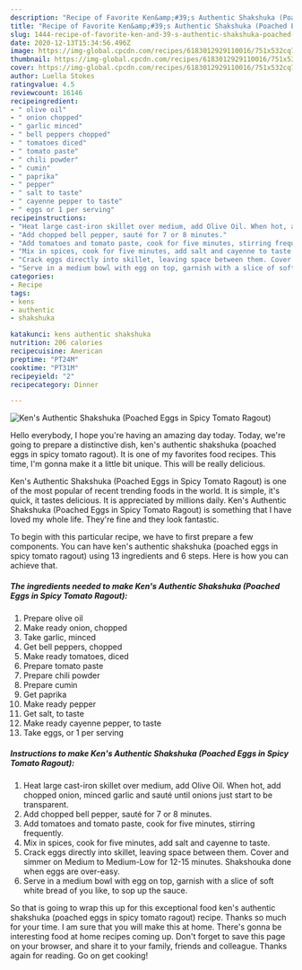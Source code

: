 ```yaml
---
description: "Recipe of Favorite Ken&amp;#39;s Authentic Shakshuka (Poached Eggs in Spicy Tomato Ragout)"
title: "Recipe of Favorite Ken&amp;#39;s Authentic Shakshuka (Poached Eggs in Spicy Tomato Ragout)"
slug: 1444-recipe-of-favorite-ken-and-39-s-authentic-shakshuka-poached-eggs-in-spicy-tomato-ragout
date: 2020-12-13T15:34:56.496Z
image: https://img-global.cpcdn.com/recipes/6183012929110016/751x532cq70/kens-authentic-shakshuka-poached-eggs-in-spicy-tomato-ragout-recipe-main-photo.jpg
thumbnail: https://img-global.cpcdn.com/recipes/6183012929110016/751x532cq70/kens-authentic-shakshuka-poached-eggs-in-spicy-tomato-ragout-recipe-main-photo.jpg
cover: https://img-global.cpcdn.com/recipes/6183012929110016/751x532cq70/kens-authentic-shakshuka-poached-eggs-in-spicy-tomato-ragout-recipe-main-photo.jpg
author: Luella Stokes
ratingvalue: 4.5
reviewcount: 16146
recipeingredient:
- " olive oil"
- " onion chopped"
- " garlic minced"
- " bell peppers chopped"
- " tomatoes diced"
- " tomato paste"
- " chili powder"
- " cumin"
- " paprika"
- " pepper"
- " salt to taste"
- " cayenne pepper to taste"
- " eggs or 1 per serving"
recipeinstructions:
- "Heat large cast-iron skillet over medium, add Olive Oil. When hot, add chopped onion, minced garlic and sauté until onions just start to be transparent."
- "Add chopped bell pepper, sauté for 7 or 8 minutes."
- "Add tomatoes and tomato paste, cook for five minutes, stirring frequently."
- "Mix in spices, cook for five minutes, add salt and cayenne to taste."
- "Crack eggs directly into skillet, leaving space between them. Cover and simmer on Medium to Medium-Low for 12-15 minutes. Shakshouka done when eggs are over-easy."
- "Serve in a medium bowl with egg on top, garnish with a slice of soft white bread of you like, to sop up the sauce."
categories:
- Recipe
tags:
- kens
- authentic
- shakshuka

katakunci: kens authentic shakshuka 
nutrition: 206 calories
recipecuisine: American
preptime: "PT24M"
cooktime: "PT31M"
recipeyield: "2"
recipecategory: Dinner

---
```



![Ken&#39;s Authentic Shakshuka (Poached Eggs in Spicy Tomato Ragout)](https://img-global.cpcdn.com/recipes/6183012929110016/751x532cq70/kens-authentic-shakshuka-poached-eggs-in-spicy-tomato-ragout-recipe-main-photo.jpg)

Hello everybody, I hope you're having an amazing day today. Today, we're going to prepare a distinctive dish, ken&#39;s authentic shakshuka (poached eggs in spicy tomato ragout). It is one of my favorites food recipes. This time, I'm gonna make it a little bit unique. This will be really delicious.



Ken&#39;s Authentic Shakshuka (Poached Eggs in Spicy Tomato Ragout) is one of the most popular of recent trending foods in the world. It is simple, it's quick, it tastes delicious. It is appreciated by millions daily. Ken&#39;s Authentic Shakshuka (Poached Eggs in Spicy Tomato Ragout) is something that I have loved my whole life. They're fine and they look fantastic.


To begin with this particular recipe, we have to first prepare a few components. You can have ken&#39;s authentic shakshuka (poached eggs in spicy tomato ragout) using 13 ingredients and 6 steps. Here is how you can achieve that.

<!--inarticleads1-->

##### The ingredients needed to make Ken&#39;s Authentic Shakshuka (Poached Eggs in Spicy Tomato Ragout):

1. Prepare  olive oil
1. Make ready  onion, chopped
1. Take  garlic, minced
1. Get  bell peppers, chopped
1. Make ready  tomatoes, diced
1. Prepare  tomato paste
1. Prepare  chili powder
1. Prepare  cumin
1. Get  paprika
1. Make ready  pepper
1. Get  salt, to taste
1. Make ready  cayenne pepper, to taste
1. Take  eggs, or 1 per serving




<!--inarticleads2-->

##### Instructions to make Ken&#39;s Authentic Shakshuka (Poached Eggs in Spicy Tomato Ragout):

1. Heat large cast-iron skillet over medium, add Olive Oil. When hot, add chopped onion, minced garlic and sauté until onions just start to be transparent.
1. Add chopped bell pepper, sauté for 7 or 8 minutes.
1. Add tomatoes and tomato paste, cook for five minutes, stirring frequently.
1. Mix in spices, cook for five minutes, add salt and cayenne to taste.
1. Crack eggs directly into skillet, leaving space between them. Cover and simmer on Medium to Medium-Low for 12-15 minutes. Shakshouka done when eggs are over-easy.
1. Serve in a medium bowl with egg on top, garnish with a slice of soft white bread of you like, to sop up the sauce.




So that is going to wrap this up for this exceptional food ken&#39;s authentic shakshuka (poached eggs in spicy tomato ragout) recipe. Thanks so much for your time. I am sure that you will make this at home. There's gonna be interesting food at home recipes coming up. Don't forget to save this page on your browser, and share it to your family, friends and colleague. Thanks again for reading. Go on get cooking!
